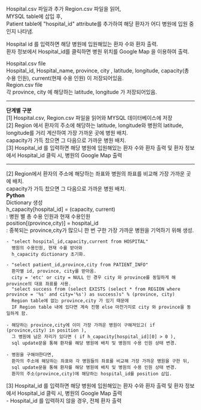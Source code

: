 
Hospital.csv 파일과 추가 Region.csv 파일을 읽어,  
MYSQL table에 삽입 후,  
Patient table에 "hospital_id" attribute를 추가하여 해당 환자가 어디 병원에 입원 중인지 나타냄.    

Hospital id 를 입력하면 해당 병원에 입원해있는 환자 수와 환자 출력.  
환자 정보에서 Hospital_id를 클릭하면 병원 위치를 Google Map 을 이용하여 출력.    

Hospital.csv file  
Hospital_id, Hospital_name, province, city , latitude, longitude, capacity(총 수용 인원), current(현재 수용 인원) 이 저장되어있음.  
Region.csv file  
각 province, city 에 해당하는 latitude, longitude 가 저장되어있음.  

------------------------------------------------------------------------------------
**단계별 구분**  
[1] Hospital.csv, Region.csv 파일을 읽어와 MYSQL 데이터베이스에 저장  
[2] Region 에서 환자의 주소에 해당하는 latitude, longitude와 병원의 latitude, longitude를 거리 계산하여 가장 가까운 곳에 병원 배치.  
    capacity가 가득 찼으면 그 다음으로 가까운 병원 배치.  
[3] Hospital_id 를 입력하면 해당 병원에 입원해있는 환자 수와 환자 출력 및 환자 정보에서 Hospital_id 클릭 시, 병원의 Google Map 출력 

------------------------------------------------------------------------------------  
[2] Region에서 환자의 주소에 해당하는 좌표와 병원의 좌표를 비교해 가장 가까운 곳에 배치.  
    capacity가 가득 찼으면 그 다음으로 가까운 병원 배치.      
    **Python**  
    Dictionary 생성  
    h_capacity[hospital_id] = (capacity, current)  
    : 병원 별 총 수용 인원과 현재 수용인원  
    position[(province,city)] = hospital_id  
    : 중복되는 province,city가 많으니 한 번 구한 가장 가까운 병원을 기억하기 위해 생성.  
    
    
    - "select hospital_id,capacity,current from HOSPITAL"  
      병원의 수용인원, 현재 수를 받아와  
      h_capacity dictionary 초기화.    
      
    - "select patient_id,province,city from PATIENT_INFO"  
      환자별 id, province, city를 받아옴.  
      city = 'etc' or city = NULL 인 경우 city 와 province를 동일하게 해 province의 대표 좌표를 사용.  
      "select success from (select EXISTS (select * from REGION where province = '%s' and city='%s') as success)s" % (province, city)  
      Region table에 없는 province,city 가 있기 때문에  
      IF Region table 내에 있다면 계속 진행 else 마찬가지로 city 와 province을 동일하게 함.    
      
    - 해당하는 province,city에 이미 가장 가까운 병원이 구해져있고( if (province,city) in position ),  
      그 병원에 남은 자리가 있다면 ( if h_capacity[hospital_id][0] > 0 ),  
      sql update문을 통해 환자를 해당 병원에 배치 및 병원의 수용 인원 상태 변경.     
      
    - 병원을 구해야한다면,  
      환자의 주소에 해당하는 좌표와 각 병원들의 좌표를 비교해 가장 가까운 병원을 구한 뒤,  
      sql update문을 통해 환자를 해당 병원에 배치 및 병원의 수용 인원 상태 변경.  
      환자의 주소(province,city)에 해당하는 hospital_id를 position 삽입.  
      
[3] Hospital_id 를 입력하면 해당 병원에 입원해있는 환자 수와 환자 출력 및 환자 정보에서 Hospital_id 클릭 시, 병원의 Google Map 출력  
    - Hospital_id 를 입력하지 않을 경우, 전체 환자 출력
      
    
      

